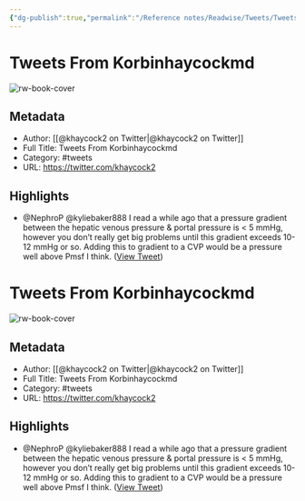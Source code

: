 ```yaml
---
{"dg-publish":true,"permalink":"/Reference notes/Readwise/Tweets/Tweets From Korbinhaycockmd/"}
---
```


# Tweets From Korbinhaycockmd

![rw-book-cover](https://pbs.twimg.com/profile_images/1093742247374290944/SyztK1TV.jpg)

## Metadata
- Author: [[@khaycock2 on Twitter\|@khaycock2 on Twitter]]
- Full Title: Tweets From Korbinhaycockmd
- Category: #tweets
- URL: https://twitter.com/khaycock2

## Highlights
- @NephroP @kyliebaker888 I read a while ago that a pressure gradient between the hepatic venous pressure & portal pressure is < 5 mmHg, however you don’t really get big problems until this gradient exceeds 10-12 mmHg or so. Adding this to gradient to a CVP would be a pressure well above Pmsf I think. ([View Tweet](https://twitter.com/khaycock2/status/1558222264692195328))
# Tweets From Korbinhaycockmd

![rw-book-cover](https://pbs.twimg.com/profile_images/1093742247374290944/SyztK1TV.jpg)

## Metadata
- Author: [[@khaycock2 on Twitter\|@khaycock2 on Twitter]]
- Full Title: Tweets From Korbinhaycockmd
- Category: #tweets
- URL: https://twitter.com/khaycock2

## Highlights
- @NephroP @kyliebaker888 I read a while ago that a pressure gradient between the hepatic venous pressure & portal pressure is < 5 mmHg, however you don’t really get big problems until this gradient exceeds 10-12 mmHg or so. Adding this to gradient to a CVP would be a pressure well above Pmsf I think. ([View Tweet](https://twitter.com/khaycock2/status/1558222264692195328))
